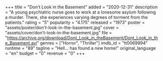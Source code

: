 +++
title = "Don't Look in the Basement"
added = "2020-12-31"
description = "A young psychiatric nurse goes to work at a lonesome asylum following a murder. There, she experiences varying degrees of torment from the patients."
rating = "5"
popularity = "4.175"
released = "1973"
poster = "assets/poster/don't-look-in-the-basement.jpg"
cover = "assets/cover/don't-look-in-the-basement.jpg"
file = "https://archive.org/download/Dont_Look_in_theBasement/Dont_Look_in_the_Basement.avi"
genres = ["Horror", "Thriller"]
imdb_id = "tt0069994"
runtime = "89"
tagline = "Hell... has found a new home!"
original_language = "en"
budget = "0"
revenue = "0"
+++